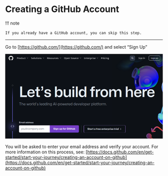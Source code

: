 # Creating a GitHub Account

!!! note 

    If you already have a GitHub account, you can skip this step.

---

Go to [https://github.com/](https://github.com/) and select “Sign Up”

![GitHub Homepage](assets/img/GitHubHomepage.png)


You will be asked to enter your email address and verify your account. For more information on this process, see: [https://docs.github.com/en/get-started/start-your-journey/creating-an-account-on-github](https://docs.github.com/en/get-started/start-your-journey/creating-an-account-on-github)

